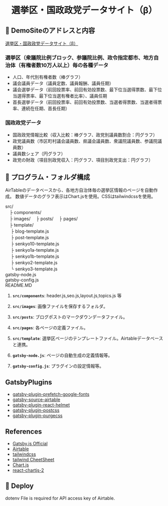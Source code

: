 
<h1 align="center">
  選挙区・国政政党データサイト（β）
</h1>

## 💫 DemoSiteのアドレスと内容

[選挙区・国政政党データサイト（β）](https://senkyo-pro.netlify.com/)

### 選挙区（衆議院比例ブロック、参議院比例、政令指定都市、地方自治体（有権者数10万人以上）毎の各種データ
- 人口、年代別有権者数（棒グラフ）
- 議会議員データ（議員定数、議員報酬、議員任期）
- 議会選挙データ（前回投票率、前回有効投票数、最下位当選得票数、最下位当選得票率、最下位当選有権者比率）、議員任期
- 首長選挙データ（前回投票率、前回有効投票数、当選者得票数、当選者得票率、連続在任期、首長任期）

### 国政政党データ
- 国政政党情報比較（収入比較：棒グラフ、政党別議員数割合：円グラフ）
- 政党議員数（市区町村議会議員数、県議会議員数、衆議院議員数、参議院議員数）
- 議員数シェア（円グラフ）
- 政党の財政（項目別政党収入：円グラフ、項目別政党支出：円グラフ）


## 🧐 プログラム・フォルダ構成

AirTableのデータベースから、各地方自治体毎の選挙区情報のページを自動作成。
数値データのグラフ表示はChart.jsを使用。CSSはtailwindcssを使用。

src/  
　├ components/  
　├ images/ 
　├ posts/ 
　├ pages/  
　├ template/  
　   ├ blog-template.js  
　   ├ post-template.js  
　   ├ senkyo10-template.js  
　   ├ senkyo1a-template.js  
　   ├ senkyo1b-template.js  
　   ├ senkyo2-template.js      
　   └ senkyo3-template.js  
gatsby-node.js  
gatsby-config.js   
README.MD    


1.  **`src/components`**: header.js,seo.js,layout.js,topics.js 等

2.  **`src/images`**: 画像ファイルを保存するフォルダ。

3.  **`src/posts`**: ブログポストのマークダウンデータファイル。

4.  **`src/pages`**: 各ページの定義ファイル。

5.  **`src/template`**: 選挙区ページのテンプレートファイル。Airtableデータベースと連携。

6.  **`gatsby-node.js`**: ページの自動生成の定義情報等。

7.  **`gatsby-config.js`**: プラグインの設定情報等。


## GatsbyPlugins  

* [gatsby-plugin-prefetch-google-fonts](https://www.gatsbyjs.org/packages/gatsby-plugin-prefetch-google-fonts/?=gatsby%20google%20fonts)
* [gatsby-source-airtable](https://www.gatsbyjs.org/packages/gatsby-source-airtable/)
* [gatsby-plugin-react-helmet](https://www.gatsbyjs.org/packages/gatsby-plugin-react-helmet/?=gatsby-plugin-react-helmet)
* [gatsby-plugin-postcss](https://www.gatsbyjs.org/packages/gatsby-plugin-postcss/)
* [gatsby-plugin-purgecss](https://www.gatsbyjs.org/packages/gatsby-plugin-purgecss/)

## References 

* [Gatsby.js Official](https://www.gatsbyjs.org/)
* [Airtable](https://www.airtable.com/)
* [tailwindcss](https://tailwindcss.com/)
* [tailwind CheetSheet](https://nerdcave.com/tailwind-cheat-sheet)
* [Chart.js](https://www.chartjs.org/)
* [react-chartjs-2](https://github.com/jerairrest/react-chartjs-2)


## 🚀 Deploy

dotenv File is required for API access key of Airtable.





